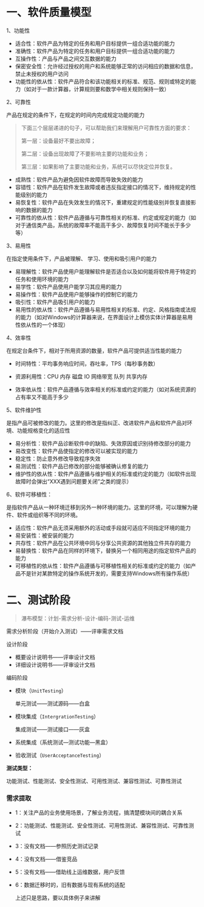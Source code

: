 # 一、软件质量模型

1、功能性

- 适合性：软件产品为特定的任务和用户目标提供一组合适功能的能力
- 准确性：软件产品为特定的任务和用户目标提供一组合适功能的能力
- 互操作性：产品与产品之间交互数据的能力
- 保密安全性：允许经过授权的用户和系统能够正常的访问相应的数据和信息，禁止未授权的用户访问
- 功能性的依从性：软件产品符合和该功能相关的标准、规范、规则或特定的能力（如对于一款计算器，计算规则要和数学中相关规则保持一致）



2、可靠性

产品在规定的条件下，在规定的时间内完成规定功能的能力

> 下面三个层层递进的句子，可以帮助我们来理解用户可靠性方面的要求：
>
> 第一层：设备最好不要出故障；
>
> 第二层：设备出现故障了不要影响主要的功能和业务；
>
> 第三层：如果影响了主要功能和业务，系统可以尽快定位并恢复。

- 成熟性：软件产品为避免因软件故障而导致失效的能力
- 容错性：软件产品在软件发生故障或者违反指定接口的情况下，维持规定的性能级别的能力
- 易恢复性：软件产品在失效发生的情况下，重建规定的性能级别并恢复直接影响的数据的能力
- 可靠性的依从性：软件产品遵循与可靠性相关的标准、约定或规定的能力（如对于通信类产品，系统的故障率不能高干多少、故障恢复时间不能长于多少等）



3、易用性

在指定使用条件下，产品被理解、 学习、使用和吸引用户的能力

- 易理解性：软件产品使用户能理解软件是否适合以及如何能将软件用于特定的任务和使用环境的能力
- 易学性：软件产品使用户能学习其应用的能力
- 易操作性：软件产品使用户能够操作的控制它的能力
- 吸引性：软件产品吸引用户的能力
- 易用性的依从性：软件产品遵循与易用性相关的标准、约定、风格指南或法规的能力（如对Windows的计算器来说，在界面设计上模仿实体计算器是易用性依从性的一个体现）



4、效率性

在规定台条件下，相对于所用资源的数量，软件产品可提供适当性能的能力

- 时间特性：平均事务响应时间，吞吐率，TPS（每秒事务数）

- 资源利用性：CPU 内存 磁盘 IO 网络带宽 队列 共享内存

- 效率依从性：软件产品遵循与效率相关的标准或约定的能力（如对系统资源的占有率又不能高于多少

  

5、软件维护性

是指产品可被修改的能力。这里的修改是指纠正、改进软件产品和软件产品对环境、功能规格变化的适应性

- 易分析性：软件产品诊断软件中的缺陷、失效原因或识别待修改部分的能力
- 易改变性：软件产品使指定的修改可以被实现的能力
- 稳定性：防止意外修改导致程序失效
- 易测试性：软件产品已修改的部分能够被确认修复的能力
- 维护性的依从性：软件产品遵循与维护相关的标准或约定的能力（如软件出现故障时会弹出“XXX遇到问题要关闭”之类的提示）



6、软件可移植性：

是指软件产品从一种环境迁移到另外一种环境的能力。这里的环境，可以理解为硬件、软件或组织等不同的环境。

- 适应性：软件产品无须采用额外的活动或手段就可适应不同指定环境的能力
- 易安装性：被安装的能力
- 共存性：软件产品在公共环境中同与分享公共资源的其他独立件共存的能力
- 易替换性：软件产品在同样的环境下，替换另一个相同用途的指定软件产品的能力
- 可移植性的依从性：软件产品遵循与可移植性相关的标准或约定的能力（如产品不是针对某款特定的操作系统开发的，需要支持Windows所有操作系统）



# 二、测试阶段



> 瀑布模型：计划-需求分析-设计-编码-测试-运维



需求分析阶段（开始介入测试）——评审需求文档

设计阶段

- 概要设计说明书——评审设计文档
- 详细设计说明书——评审设计文档

编码阶段

- 模块（`UnitTesting`）

  单元测试——测试源码——白盒

  

- 模块集成（`IntergrationTesting`）

  集成测试——测试接口——灰盒

- 系统集成（系统测试—测试功能—黑盒）

- 验收测试（`UserAcceptanceTesting`）



**测试类型：**

功能测试、性能测试、安全性测试、可用性测试、兼容性测试、可靠性测试



### 需求提取

- 1：关注产品的业务使用场景，了解业务流程，搞清楚模块间的耦合关系

- 2：功能测试、性能测试、安全性测试、可用性测试、兼容性测试、可靠性测试

- 3：没有文档——参照历史测试记录

- 4：没有文档——借鉴竞品

- 5：没有文档——借助线上运维数据，用户反馈

- 6：数据迁移时的，旧有数据与现有系统的适配

  

  上述只是思路，要以具体例子来讲解